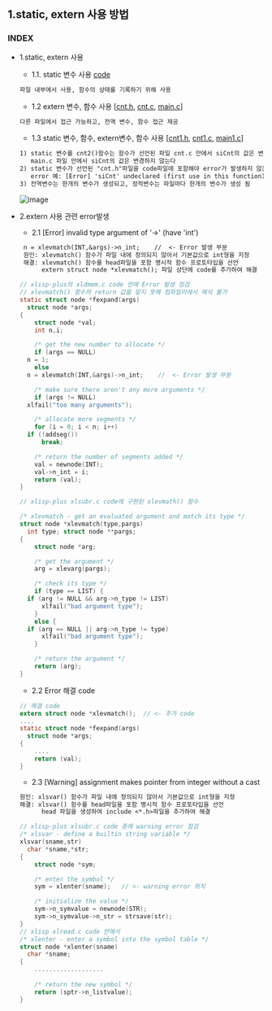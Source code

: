 ## 1.static, extern 사용 방법
### INDEX
* 1.static, extern 사용
  * 1.1. static 변수 사용 [code](https://github.com/csbyun-data/C-Pro/blob/main/chap01/extern/static1.c)
  ```txt
  파일 내부에서 사용, 함수의 상태를 기록하기 위해 사용
  ```
  * 1.2 extern 변수, 함수 사용 [[cnt.h](https://github.com/csbyun-data/C-Pro/blob/main/chap01/extern/cnt.h), [cnt.c](https://github.com/csbyun-data/C-Pro/blob/main/chap01/extern/cnt.c), [main.c](https://github.com/csbyun-data/C-Pro/blob/main/chap01/extern/main.c)]
  ```txt
  다른 파일에서 접근 가능하고, 전역 변수, 함수 접근 제공
  ```
  * 1.3 static 변수, 함수, extern변수, 함수 사용 [[cnt1.h](https://github.com/csbyun-data/C-Pro/blob/main/chap01/extern/cnt1.h), [cnt1.c](https://github.com/csbyun-data/C-Pro/blob/main/chap01/extern/cnt1.c), [main1.c](https://github.com/csbyun-data/C-Pro/blob/main/chap01/extern/main1.c)]
  ```txt
  1) static 변수를 cnt2()함수는 함수가 선언된 파일 cnt.c 안에서 siCnt의 값은 변경
     main.c 파일 안에서 siCnt의 값은 변경하지 않는다
  2) static 변수가 선언된 "cnt.h"파일을 code파일에 포함해야 error가 발생하지 않는다
     error 예: [Error] 'siCnt' undeclared (first use in this function)
  3) 전역변수는 한개의 변수가 생성되고, 정적변수는 파일마다 한개의 변수가 생성 됨 
   ```  
  ![image](https://github.com/user-attachments/assets/7d964bc5-8ac3-49c0-9c8c-3b815c279a17)

* 2.extern 사용 관련 error발생
  * 2.1  [Error] invalid type argument of '->' (have 'int')
  ```txt
   n = xlevmatch(INT,&args)->n_int;    //  <- Error 발생 부분
   원인: xlevmatch() 함수가 파일 내에 정의되지 않아서 기본값으로 int형을 지정
   해결: xlevmatch() 함수를 head파일을 포함 명시적 함수 프로토타입을 선언
        extern struct node *xlevmatch(); 파일 상단에 code를 추가하여 해결
  ```
  ```c
  // xlisp-plus의 xldmem.c code 안에 Error 발생 점검
  // xlevmatch() 함수의 return 값을 알지 못해 컴파일러에서 해석 불가
  static struct node *fexpand(args)
    struct node *args;
  {
      struct node *val;
      int n,i;
  
      /* get the new number to allocate */
      if (args == NULL)
  	n = 1;
      else
  	n = xlevmatch(INT,&args)->n_int;    //  <- Error 발생 부분
  
      /* make sure there aren't any more arguments */
      if (args != NULL)
  	xlfail("too many arguments");
  
      /* allocate more segments */
      for (i = 0; i < n; i++)
  	if (!addseg())
  	    break;
  
      /* return the number of segments added */
      val = newnode(INT);
      val->n_int = i;
      return (val);
  }
  ```
  ```c
  // xlisp-plus xlsubr.c code에 구현된 xlevmath() 함수

  /* xlevmatch - get an evaluated argument and match its type */
  struct node *xlevmatch(type,pargs)
    int type; struct node **pargs;
  {
      struct node *arg;
  
      /* get the argument */
      arg = xlevarg(pargs);
  
      /* check its type */
      if (type == LIST) {
  	if (arg != NULL && arg->n_type != LIST)
  	    xlfail("bad argument type");
      }
      else {
  	if (arg == NULL || arg->n_type != type)
  	    xlfail("bad argument type");
      }
  
      /* return the argument */
      return (arg);
  }
  ```
  * 2.2 Error 해결 code
  ```c
  // 해결 code
  extern struct node *xlevmatch();  // <- 추가 code
  ....
  static struct node *fexpand(args)
    struct node *args;
  {
      ....
      return (val);
  }
  ```
  * 2.3  [Warning] assignment makes pointer from integer without a cast
  ```txt
  원인: xlsvar() 함수가 파일 내에 정의되지 않아서 기본값으로 int형을 지정
  해결: xlsvar() 함수를 head파일을 포함 명시적 함수 프로토타입을 선언
        head 파일을 생성하여 include <*.h>파일을 추가하여 해결
  ```
  ```c
  // xlisp-plus xlsubr.c code 중에 warning error 점검
  /* xlsvar - define a builtin string variable */
  xlsvar(sname,str)
    char *sname,*str;
  {
      struct node *sym;
  
      /* enter the symbol */
      sym = xlenter(sname);   // <- warning error 위치
  
      /* initialize the value */
      sym->n_symvalue = newnode(STR);
      sym->n_symvalue->n_str = strsave(str);
  }
  // xlisp xlread.c code 안에서
  /* xlenter - enter a symbol into the symbol table */
  struct node *xlenter(sname)
    char *sname;
  {
      ...................
   
      /* return the new symbol */
      return (sptr->n_listvalue);
  }
  ```

  
  

  
